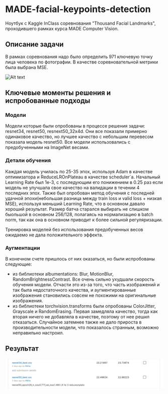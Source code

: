 # MADE-facial-keypoints-detection

Ноутбук с Kaggle InClass соревнования "Thousand Facial Landmarks", проходившего рамках курса MADE Computer Vision.

## Описание задачи

В рамках соревнования надо было определить 971 ключевую точку лица человека по фотографии. В качестве соревновательной метрики была выбрана MSE.  

![Alt text](images/sample2.jpg.png?raw=true "Sample")

## Ключевые моменты решения и испробованные подходы

### Модели

Модели которые были опробованы в процессе решения задачи: resnet34, resnet50, resnext50_32x4d.
Они все показали примерно одинаковое качество, но лучшее качество с небольшим перевесом показала модель resnet50. Все модели использовались с предобученными на ImageNet весами.

### Детали обучения
Каждая модель училась по 25-35 эпох, используя Adam в качестве оптимизатора и ReduceLROnPlateau в качестве scheduler`a. Начальный Learning Rate был 1е-3, с последующим его понижением в 0.25 раз если модель не улучшала свое качество на валидации в течении 4 последних эпох. Также был опробован метод обучения с последней удачной эпохи(небольшая разница между train loss и valid loss + низкая MSE), используя меньший Learning Rate, что в основном давало хороший результат.
Размер батча старался выбирать не слишком быольшой в основном 256/128, полагаясь на нормализацию в batch norm, так как она в основном приводит к более сильной регуляризации.

Тренировка моделей без использования предобученных весов ожидаемо не дала положительного эффекта.

### Аугментации

В конечном счете пришлось от них оказаться, но были испробованы следующие:
- из библиотеки albumentations: Blur, MotionBlur, RandomBrightnessContrast. Все очень сильно ухудшали скорость обучения модели. Отчасти это из-за того, что часть изображений и так была недостаточного качества, и аугментированные изображения становились совсем не похожими на оригинальные изображения.
- из библиотеки torchvision.transforms были опробованы ColorJitter, Grayscale и RandomErasing. Первая замедляла качество, тогда как вторая ничего не добавляла в качестве, поэтому от нее решил отказаться. Случайное затемнее также не дало прироста в производительности модели, что показалось странным, возможно неправильно настроил.

## Результат

![Alt text](images/Submit_screenshot.png?raw=true "Submit")
